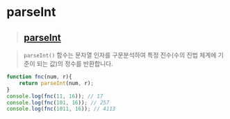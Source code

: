 # parseInt

>## [parseInt](https://developer.mozilla.org/ko/docs/Web/JavaScript/Reference/Global_Objects/parseInt)

>`parseInt()` 함수는 문자열 인자를 구문분석하여 특정 진수(수의 진법 체계에 기준이 되는 값)의 정수를 반환합니다.

```js
function fnc(num, r){
    return parseInt(num, r);
}
console.log(fnc(11, 16)); // 17
console.log(fnc(101, 16)); // 257
console.log(fnc(1011, 16)); // 4113
````
